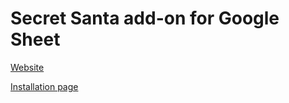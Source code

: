 # Secret Santa add-on for Google Sheet

[Website](https://steren.fr/secret-santa/)

[Installation page](https://gsuite.google.com/marketplace/app/secret_santa/146369097924)


